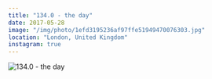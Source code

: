 ```yaml
---
title: "134.0 - the day"
date: 2017-05-28
image: "/img/photo/1efd3195236af97ffe51949470076303.jpg"
location: "London, United Kingdom"
instagram: true
---
```


![134.0 - the day](/img/photo/1efd3195236af97ffe51949470076303.jpg)
